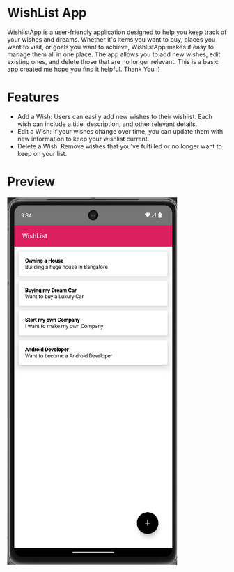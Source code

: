 # WishList App
WishlistApp is a user-friendly application designed to help you keep track of your wishes and dreams. Whether it's items you want to buy, places you want to visit, or goals you want to achieve, WishlistApp makes it easy to manage them all in one place. The app allows you to add new wishes, edit existing ones, and delete those that are no longer relevant. This is a basic app created me hope you find it helpful. Thank You :)

# Features
- Add a Wish: Users can easily add new wishes to their wishlist. Each wish can include a title, description, and other relevant details.
- Edit a Wish: If your wishes change over time, you can update them with new information to keep your wishlist current.
- Delete a Wish: Remove wishes that you've fulfilled or no longer want to keep on your list.

# Preview
![WishlistApp Screenshot](screenshot.png)
